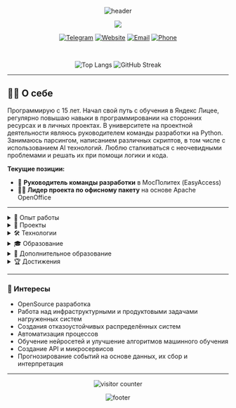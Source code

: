 <p align="center">
  <img src="https://capsule-render.vercel.app/api?type=waving&color=gradient&height=200&section=header&text=Привет!%20Я%20Егор%20Деев&fontSize=40&fontAlign=50" alt="header"/>
</p>

<p align="center">
  <img src="https://readme-typing-svg.herokuapp.com/?lines=Backend+Developer;Python+%26+C%2B%2B+Developer;System+Developer;Always+learning+new+things&center=true&size=25"/>
</p>

<p align="center">
  <a href="https://t.me/Egor_Deev"><img src="https://img.shields.io/badge/Telegram-2CA5E0?style=for-the-badge&logo=telegram&logoColor=white" alt="Telegram"/></a>
  <a href="https://deev.space"><img src="https://img.shields.io/badge/Website-4285F4?style=for-the-badge&logo=google-chrome&logoColor=white" alt="Website"/></a>
  <a href="mailto:egor@deev.space"><img src="https://img.shields.io/badge/Email-D14836?style=for-the-badge&logo=gmail&logoColor=white" alt="Email"/></a>
  <a href="tel:+79993737737"><img src="https://img.shields.io/badge/Phone-25D366?style=for-the-badge&logo=whatsapp&logoColor=white" alt="Phone"/></a>
</p>

<br />

<p align="center">
  <img src="https://github-readme-stats.vercel.app/api/top-langs/?username=DeevEV&layout=compact&hide_title=true&langs_count=10" alt="Top Langs"/>
  <img src="https://github-readme-streak-stats.herokuapp.com?user=DeevEV&hide_border=true&date_format=M%20j%5B%2C%20Y%5D" alt="GitHub Streak"/>
</p>

---

## 👨‍💻 О себе

Программирую с 15 лет. Начал свой путь с обучения в Яндекс Лицее, регулярно повышаю навыки в программировании на сторонних ресурсах и в личных проектах. В университете на проектной деятельности являюсь руководителем команды разработки на Python. Занимаюсь парсингом, написанием различных скриптов, в том числе с использованием AI технологий. Люблю сталкиваться с неочевидными проблемами и решать их при помощи логики и кода.

**Текущие позиции:**
- 🚀 **Руководитель команды разработки** в МосПолитех (EasyAccess)
- 👨‍💼 **Лидер проекта по офисному пакету** на основе Apache OpenOffice

---

<details>
<summary>💼 Опыт работы</summary>

### Руководитель команды разработки
**МосПолитех** • *2024 - 2025 годы*

Руководство разработки скриптов и алгоритмов на Python для расширения веб-доступности EasyAccess.

- Разработка backend-части с обработкой API запросов на Django
- Управление и контроль за выполнением командой разработки крупных задач
- Создание структуры API запросов
- Реализация запросов к БД на PostgreSQL
- Настройка Docker

**Стек:** Python, Django, Docker, PostgreSQL

### Лидер проекта по офисному пакету
**МосПолитех** • *2024 - настоящее время*

Руководство разработкой офисного пакета на основе исходного кода Apache OpenOffice с последующей специализацией под нужды российского бизнеса.

- Разработка backend-части с доработкой сырых функций OpenOffice
- Управление и контроль за выполнением командой разработки поставленных задач
- Создание и структуризация упрощённого и более специализированного нового интерфейса
- Написание маркета шаблонов ГОСТов
- Доработка табличного редактора

**Стек:** C++, Docker, OpenOffice

</details>

<details>
<summary>🚀 Проекты</summary>

### Abobot - 17.3k+ пользователей
*Многофункциональный Telegram-бот для упоминания пользователей внутри чатов*

- 9 команд, 8 текстовых ивентов и 4 нативные функции
- Распознавание имён и запись в начальной форме
- Запись и обработка данных о группах в обширную БД
- Конвертация голосовых сообщений в текст при помощи фреймворка gTTS
- Сложный алгоритм оповещения пользователя при упоминании имени в чате

<p align="left">
  <img src="https://img.shields.io/badge/Python-3776AB?style=for-the-badge&logo=python&logoColor=white" />
  <img src="https://img.shields.io/badge/Asyncio-3776AB?style=for-the-badge&logo=python&logoColor=white" />
  <img src="https://img.shields.io/badge/SQLite-003B57?style=for-the-badge&logo=sqlite&logoColor=white" />
  <img src="https://img.shields.io/badge/Aiogram-2CA5E0?style=for-the-badge&logo=telegram&logoColor=white" />
  <img src="https://img.shields.io/badge/gTTS-4285F4?style=for-the-badge&logo=google&logoColor=white" />
</p>

### School Table
*Приложение на Python для ведения школьного расписания и записи заметок*

- Функциональный интерфейс на PyQT
- Система кастомизации расписания
- Связка дат заметок с днями недели
- Широкая фильтрация задач

<p align="left">
  <img src="https://img.shields.io/badge/Python-3776AB?style=for-the-badge&logo=python&logoColor=white" />
  <img src="https://img.shields.io/badge/PyQt-41CD52?style=for-the-badge&logo=qt&logoColor=white" />
  <img src="https://img.shields.io/badge/SQLite-003B57?style=for-the-badge&logo=sqlite&logoColor=white" />
</p>

### deev.space / deev.su - 20 посещений/мес.
*Личный сайт с информацией обо мне, контактной информацией, достижениями и вкладками с проектами*

- Развёртывание сервера на Nginx
- Управление сайтом на Django
- Разработка интерфейса с использованием Bootstrap и готовых темплейтов
- Шаблонизация HTML кода с использованием Jinja логики
- Привязка БД и метрик Яндекса

<p align="left">
  <img src="https://img.shields.io/badge/Django-092E20?style=for-the-badge&logo=django&logoColor=white" />
  <img src="https://img.shields.io/badge/SQLite-003B57?style=for-the-badge&logo=sqlite&logoColor=white" />
  <img src="https://img.shields.io/badge/Nginx-009639?style=for-the-badge&logo=nginx&logoColor=white" />
  <img src="https://img.shields.io/badge/Bootstrap-563D7C?style=for-the-badge&logo=bootstrap&logoColor=white" />
  <img src="https://img.shields.io/badge/Jinja-B41717?style=for-the-badge&logo=jinja&logoColor=white" />
</p>

### Quest Applicant
*Приложение на С++ для сортировки студентов по их направлению, прописке и ФИО*

- Функциональный интерфейс WinForms
- Заполняемые формы во внешних окнах
- Кастомный интерфейс всех иконок
- Статистические графики

<p align="left">
  <img src="https://img.shields.io/badge/C++-00599C?style=for-the-badge&logo=c%2B%2B&logoColor=white" />
  <img src="https://img.shields.io/badge/WinForms-512BD4?style=for-the-badge&logo=dotnet&logoColor=white" />
  <img src="https://img.shields.io/badge/SQLite-003B57?style=for-the-badge&logo=sqlite&logoColor=white" />
</p>

</details>

<details>
<summary>🛠️ Технологии</summary>

### Backend
<p align="left">
  <img src="https://img.shields.io/badge/Python-3776AB?style=for-the-badge&logo=python&logoColor=white" />
  <img src="https://img.shields.io/badge/C-00599C?style=for-the-badge&logo=c&logoColor=white" />
  <img src="https://img.shields.io/badge/C++-00599C?style=for-the-badge&logo=c%2B%2B&logoColor=white" />
  <img src="https://img.shields.io/badge/Django-092E20?style=for-the-badge&logo=django&logoColor=white" />
  <img src="https://img.shields.io/badge/Asyncio-3776AB?style=for-the-badge&logo=python&logoColor=white" />
</p>

### Frontend
<p align="left">
  <img src="https://img.shields.io/badge/HTML5-E34F26?style=for-the-badge&logo=html5&logoColor=white" />
  <img src="https://img.shields.io/badge/CSS3-1572B6?style=for-the-badge&logo=css3&logoColor=white" />
  <img src="https://img.shields.io/badge/Bootstrap-563D7C?style=for-the-badge&logo=bootstrap&logoColor=white" />
  <img src="https://img.shields.io/badge/Figma-F24E1E?style=for-the-badge&logo=figma&logoColor=white" />
</p>

### DevOps & Tools
<p align="left">
  <img src="https://img.shields.io/badge/Docker-2496ED?style=for-the-badge&logo=docker&logoColor=white" />
  <img src="https://img.shields.io/badge/Kubernetes-326CE5?style=for-the-badge&logo=kubernetes&logoColor=white" />
  <img src="https://img.shields.io/badge/Nginx-009639?style=for-the-badge&logo=nginx&logoColor=white" />
  <img src="https://img.shields.io/badge/GitLab-FCA326?style=for-the-badge&logo=gitlab&logoColor=white" />
  <img src="https://img.shields.io/badge/Git-F05032?style=for-the-badge&logo=git&logoColor=white" />
</p>

### Databases
<p align="left">
  <img src="https://img.shields.io/badge/PostgreSQL-336791?style=for-the-badge&logo=postgresql&logoColor=white" />
  <img src="https://img.shields.io/badge/SQLite-003B57?style=for-the-badge&logo=sqlite&logoColor=white" />
</p>

</details>

<details>
<summary>🎓 Образование</summary>

### Московский Политехнический Университет
**Системная и программная инженерия** • *2024 - настоящее время*

- Изучение алгоритмов и структур данных
- Практика с различными базовыми алгоритмами для низкоуровневых языков
- Анализ математических алгоритмов
- Изучение C++ в контексте системного программирования
- Изучение PostgreSQL и структуры базы данных

### Рязанский Государственный Радиотехнический Университет
**Фундаментальная информатика и информационные технологии** • *2022 - 2024*

- Создание, поддержка и администрирование информационно-коммуникационных систем и баз данных
- Разработка и тестирование программного обеспечения
- Управление информационными ресурсами
- Формирование навыков алгоритмического мышления
- Разработка оригинальных алгоритмов и интеллектуальные программные системы

</details>

<details>
<summary>📜 Дополнительное образование</summary>

### Управление инвестиционными проектами
**Московский Политех** • *2024 - настоящее время*
- Обучение основам и продвинутым методам управления инвестиционными проектами
- Разработка финансовых моделей
- Управление рисками и анализ внутренней и внешней среды проектов
- Расчёт бизнес-планов

### Введение в программирование (C++)
**Stepic** • *2022 - 2023* • Сертификат: 2759904
- Практические основы программирования на С++
- Изучение базовых конструкций языка

### Основы промышленного программирования на Python
**Яндекс Лицей / Норильск IT-Cube** • *2021 - 2022* • Сертификат: 2202 54726
- Изучение сложных алгоритмов и решение неординарных задач
- Работа с фреймворками: Pygame, PyQT, Request, Aiogram
- Изучение структуры и создания базы данных SQLite

**Яндекс Лицей / Норильск IT-Cube** • *2020 - 2021* • Сертификат: 2101 54726
- Обучение основам и базовым библиотекам
- Изучение PEP8

</details>

<details>
<summary>🏆 Достижения</summary>

### Международный конкурс научно-практических работ
**2 место в номинации «Научно-исследовательская работа»**

*Тема:* «Разработка веб-интерфейса с адаптивным дизайном для пользователей с особыми возможностями здоровья в системе 1С»

В рамках Международной конференции «Наукоёмкие технологии - основа современного цифрового промышленного производства»

</details>

---

### 🌟 Интересы

- OpenSource разработка
- Работа над инфраструктурными и продуктовыми задачами нагруженных систем
- Создания отказоустойчивых распределённых систем
- Автоматизация процессов
- Обучение нейросетей и улучшение алгоритмов машинного обучения
- Создание API и микросервисов
- Прогнозирование событий на основе данных, их сбор и интерпретация

---

<p align="center">
  <img src="https://komarev.com/ghpvc/?username=DeevEV&color=blue&base=348" alt="visitor counter"/>
</p>

<p align="center">
  <img src="https://capsule-render.vercel.app/api?type=waving&color=gradient&height=100&section=footer" alt="footer"/>
</p>
